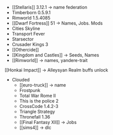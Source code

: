 

- [[Stellaris]] 3.12.1 -> name federation
- Timberborn 0.5.9.1
- Rimworld 1.5.4085
- [[Dwarf Fortress]] 51 -> Names, Jobs. Mods
- Cities Skyline
- Transport Fever
- Starsector
- Crusader Kings 3
- [[Othercide]]
- [[Kingdom and Castles]] -> Seeds, Names
- [[Rimworld]] -> names, yandere-trait

[[Honkai Impact]] -> Alleysyan Realm buffs unlock

- Clouded
	- [[euro-truck]] -> name
	- Frostpunk
	- Total War Rome II
	- This is the police 2
	- CrossCode 1.4.2-3
	- Triangle Strategy
	- Thronefall 1.36
	- [[Final Fantasy XII]] -> Jobs
	- [[sims4]] -> dlc